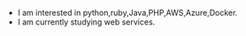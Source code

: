 
-  I am interested in python,ruby,Java,PHP,AWS,Azure,Docker.
-  I am currently studying web services.

<!---
maro114510/maro114510 is a ✨ special ✨ repository because its `README.md` (this file) appears on your GitHub profile.
You can click the Preview link to take a look at your changes.
--->
